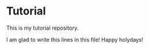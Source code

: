 # Tutorial

This is my tutorial repository.

I am glad to write this lines in this file!
Happy holydays!
